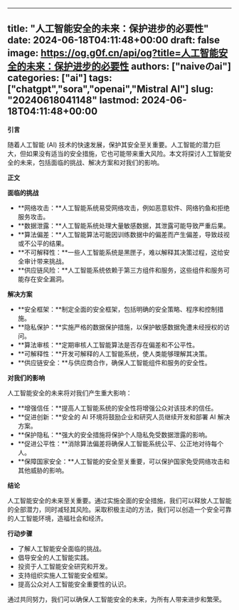 
---
title: "人工智能安全的未来：保护进步的必要性"
date: 2024-06-18T04:11:48+00:00
draft: false
image: https://og.g0f.cn/api/og?title=人工智能安全的未来：保护进步的必要性
authors: ["naiveのai"]
categories: ["ai"]
tags: ["chatgpt","sora","openai","Mistral AI"]
slug: "20240618041148"
lastmod: 2024-06-18T04:11:48+00:00
---
**引言**

随着人工智能 (AI) 技术的快速发展，保护其安全至关重要。人工智能的潜力巨大，但如果没有适当的安全措施，它也可能带来重大风险。本文将探讨人工智能安全的未来，包括面临的挑战、解决方案和对我们的影响。

**正文**

**面临的挑战**

* **网络攻击：**人工智能系统易受网络攻击，例如恶意软件、网络钓鱼和拒绝服务攻击。
* **数据泄露：**人工智能系统处理大量敏感数据，其泄露可能导致严重后果。
* **算法偏差：**人工智能算法可能因训练数据中的偏差而产生偏差，导致歧视或不公平的结果。
* **不可解释性：**一些人工智能系统是黑匣子，难以解释其决策过程，这给安全审计带来挑战。
* **供应链风险：**人工智能系统依赖于第三方组件和服务，这些组件和服务可能存在安全漏洞。

**解决方案**

* **安全框架：**制定全面的安全框架，包括明确的安全策略、程序和控制措施。
* **隐私保护：**实施严格的数据保护措施，以保护敏感数据免遭未经授权的访问。
* **算法审核：**定期审核人工智能算法是否存在偏差和不公平性。
* **可解释性：**开发可解释的人工智能系统，使人类能够理解其决策。
* **供应链安全：**与供应商合作，确保人工智能组件和服务的安全性。

**对我们的影响**

人工智能安全的未来将对我们产生重大影响：

* **增强信任：**提高人工智能系统的安全性将增强公众对该技术的信任。
* **促进创新：**安全的 AI 环境将鼓励企业和研究人员继续开发和部署 AI 解决方案。
* **保护隐私：**强大的安全措施将保护个人隐私免受数据泄露的影响。
* **促进公平性：**消除算法偏差将确保人工智能系统公平、公正地对待每个人。
* **保障国家安全：**人工智能的安全至关重要，可以保护国家免受网络攻击和其他威胁的影响。

**结论**

人工智能安全的未来至关重要。通过实施全面的安全措施，我们可以释放人工智能的全部潜力，同时减轻其风险。采取积极主动的方法，我们可以创造一个安全可靠的人工智能环境，造福社会和经济。

**行动步骤**

* 了解人工智能安全面临的挑战。
* 倡导安全的人工智能实践。
* 投资于人工智能安全研究和开发。
* 支持组织实施人工智能安全框架。
* 提高公众对人工智能安全重要性的认识。

通过共同努力，我们可以确保人工智能安全的未来，为所有人带来进步和繁荣。